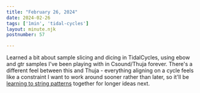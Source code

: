 ```yaml
---
title: "February 26, 2024"
date: 2024-02-26
tags: ['1min', 'tidal-cycles']
layout: minute.njk
postnumber: 57

---
```


Learned a bit about sample slicing and dicing in TidalCycles, using ebow and gtr samples I've been playing with in Csound/Thuja forever. There's a different feel between this and Thuja - everything aligning on a cycle feels like a constraint I want to work around sooner rather than later, so it'll be [learning to string patterns](https://tidalcycles.org/docs/reference/composition) together for longer ideas next.    